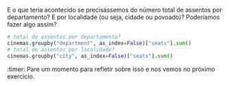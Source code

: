 E o que teria acontecido se precisássemos do número total de assentos por departamento? E por localidade (ou seja, cidade ou povoado)? Poderíamos fazer algo assim?

```python
# total de assentos por departamento?
cinemas.groupby("department", as_index=False)["seats"].sum()
# total de assentos por localidade?
cinemas.groupby("city", as_index=False)["seats"].sum()
```

:timer: Pare um momento para refletir sobre isso e nos vemos no próximo exercício.
